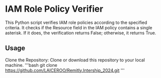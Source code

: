 # IAM Role Policy Verifier
This Python script verifies IAM role policies according to the specified criteria. It checks if the Resource field in the IAM policy contains a single asterisk. If it does, the verification returns False; otherwise, it returns True.

## Usage
Clone the Repository: Clone or download this repository to your local machine.
'''bash
git clone https://github.com/LAICEROO/Remitly.Intership_2024.git
'''
